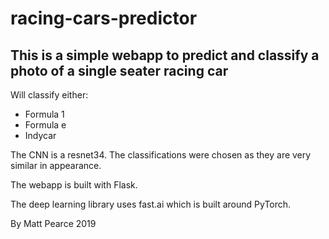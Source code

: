 # racing-cars-predictor

## This is a simple webapp to predict and classify a photo of a single seater racing car

Will classify either:

* Formula 1
* Formula e
* Indycar

The CNN is a resnet34. The classifications were chosen as they are very similar in appearance.

The webapp is built with Flask.

The deep learning library uses fast.ai which is built around PyTorch.


By Matt Pearce 2019
